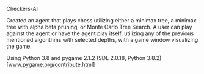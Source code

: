 Checkers-AI

Created an agent that plays chess utilizing either a minimax tree, a minimax tree with alpha beta pruning, or Monte Carlo Tree Search. A user can play against the agent
or have the agent play itself, utilizing any of the previous mentioned algorithms with selected depths, with a game window visualizing the game.

Using Python 3.8 and pygame 2.1.2 (SDL 2.0.18, Python 3.8.2) [www.pygame.org/contribute.html] 
